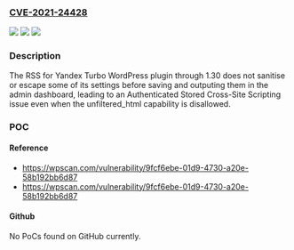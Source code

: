 ### [CVE-2021-24428](https://cve.mitre.org/cgi-bin/cvename.cgi?name=CVE-2021-24428)
![](https://img.shields.io/static/v1?label=Product&message=RSS%20for%20Yandex%20Turbo&color=blue)
![](https://img.shields.io/static/v1?label=Version&message=1.30%3C%3D%201.30%20&color=brighgreen)
![](https://img.shields.io/static/v1?label=Vulnerability&message=CWE-79%20Cross-site%20Scripting%20(XSS)&color=brighgreen)

### Description

The RSS for Yandex Turbo WordPress plugin through 1.30 does not sanitise or escape some of its settings before saving and outputing them in the admin dashboard, leading to an Authenticated Stored Cross-Site Scripting issue even when the unfiltered_html capability is disallowed.

### POC

#### Reference
- https://wpscan.com/vulnerability/9fcf6ebe-01d9-4730-a20e-58b192bb6d87
- https://wpscan.com/vulnerability/9fcf6ebe-01d9-4730-a20e-58b192bb6d87

#### Github
No PoCs found on GitHub currently.


